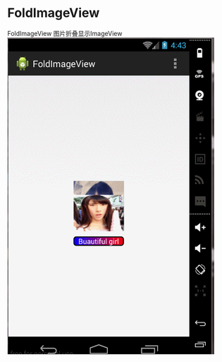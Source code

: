 # FoldImageView
FoldImageView
图片折叠显示ImageView<br>
![演示图片](https://github.com/huopochuan/FoldImageView/raw/master/Fold.gif)
